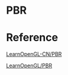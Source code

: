 # PBR

# Reference
[LearnOpenGL-CN/PBR](https://learnopengl-cn.github.io/07%20PBR/01%20Theory/)

[LearnOpenGL/PBR](https://learnopengl.com/PBR/Theory)

